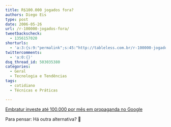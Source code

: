 ```yaml
---
title: R$100.000 jogados fora?
authors: Diego Eis
type: post
date: 2006-05-26
url: /r-100000-jogados-fora/
tweetbackscheck:
  - 1356157020
shorturls:
  - 'a:3:{s:9:"permalink";s:45:"http://tableless.com.br/r-100000-jogados-fora";s:7:"tinyurl";s:26:"http://tinyurl.com/3fna3f8";s:4:"isgd";s:19:"http://is.gd/u7LnUv";}'
twittercomments:
  - 'a:0:{}'
dsq_thread_id: 503035380
categories:
  - Geral
  - Tecnologia e Tendências
tags:
  - cotidiano
  - Técnicas e Práticas

---
```

[Embratur investe até 100.000 por mês em propaganda no Google][1]
  
Para pensar: Há outra alternativa? 🙂

 [1]: http://undergoogle.blogspot.com/2006/05/embratur-investe-at-r-100-mil-por-ms.html